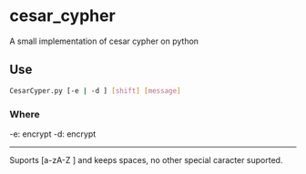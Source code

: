 # cesar_cypher

A small implementation of cesar cypher on python

## Use
```sh
CesarCyper.py [-e | -d ] [shift] [message]
```
### Where

-e: encrypt
-d: encrypt

* * *

Suports [a-zA-Z ] and keeps spaces, no other special caracter suported.
